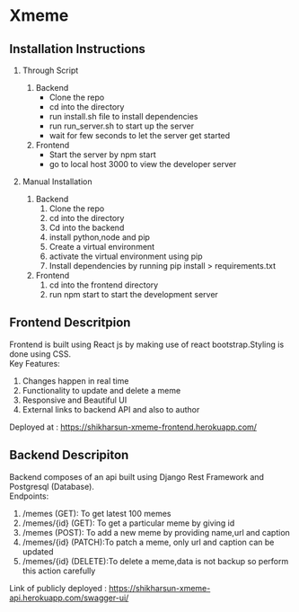 # Xmeme 

## Installation Instructions

1. Through Script  
    1. Backend
       - Clone the repo
       - cd into the directory
       - run install.sh file to install dependencies
       - run run_server.sh to start up the server
       - wait for few seconds to let the server get started  
    2. Frontend
        - Start the server by npm start
        - go to local host 3000 to view the developer server

2. Manual Installation
   1. Backend
      1. Clone the repo
      2. cd into the directory
      3. Cd into the backend
      4. install python,node and pip
      5. Create a virtual environment
      6. activate the virtual environment using pip
      7. Install dependencies by running pip install > requirements.txt
   2. Frontend
      1. cd into the frontend directory
      2. run npm start to start the development server

## Frontend Descritpion

Frontend is built using React js by making use of react bootstrap.Styling is done using CSS.  
Key Features:  
1. Changes happen in real time
2. Functionality to update and delete a meme
3. Responsive and Beautiful UI
4. External links to backend API and also to author  

Deployed at : https://shikharsun-xmeme-frontend.herokuapp.com/

## Backend Descripiton

Backend composes of an api built using Django Rest Framework and Postgresql (Database).  
Endpoints:  
1. /memes (GET): To get latest 100 memes
2. /memes/{id} (GET): To get a particular meme by giving id
3. /memes (POST): To add a new meme by providing name,url and caption  
4. /memes/{id} (PATCH):To patch a meme, only url and caption can be updated
5. /memes/{id} (DELETE):To delete a meme,data is not backup so perform this action carefully

Link of publicly deployed : https://shikharsun-xmeme-api.herokuapp.com/swagger-ui/
